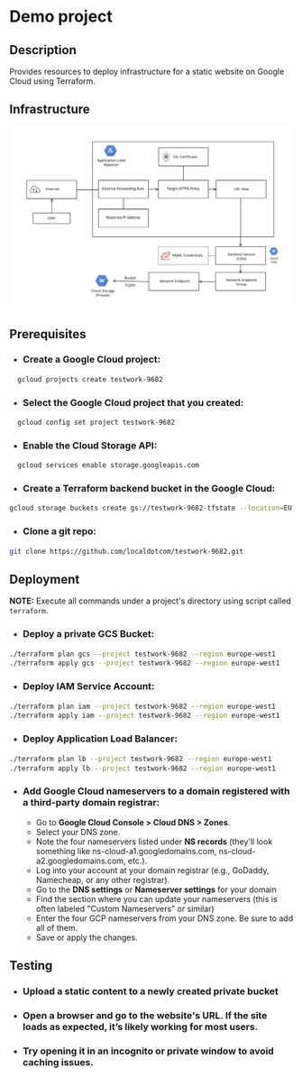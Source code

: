 # Demo project


## Description
Provides resources to deploy infrastructure for a static website on Google Cloud using Terraform.

## Infrastructure

![ ](diagram.png)


## Prerequisites

- ### Create a Google Cloud project:
```bash
  gcloud projects create testwork-9682
```

- ### Select the Google Cloud project that you created:
```bash
  gcloud config set project testwork-9682
```

- ### Enable the Cloud Storage API:
```bash
  gcloud services enable storage.googleapis.com
```

- ### Create a Terraform backend bucket in the Google Cloud:
```bash
gcloud storage buckets create gs://testwork-9682-tfstate --location=EU
```

- ### Clone a git repo:
```bash
git clone https://github.com/localdotcom/testwork-9682.git
```

## Deployment

**NOTE:** Execute all commands under a project's directory using script called `terraform`.

- ### Deploy a private GCS Bucket:
```bash
./terraform plan gcs --project testwork-9682 --region europe-west1
./terraform apply gcs --project testwork-9682 --region europe-west1
```

- ### Deploy IAM Service Account:
```bash
./terraform plan iam --project testwork-9682 --region europe-west1
./terraform apply iam --project testwork-9682 --region europe-west1
```

- ### Deploy Application Load Balancer:
```bash
./terraform plan lb --project testwork-9682 --region europe-west1
./terraform apply lb --project testwork-9682 --region europe-west1
````

- ### Add Google Cloud nameservers to a domain registered with a third-party domain registrar:

  -  Go to **Google Cloud Console > Cloud DNS > Zones**.
  -  Select your DNS zone.
  - Note the four nameservers listed under **NS records** (they'll look something like ns-cloud-a1.googledomains.com, ns-cloud-a2.googledomains.com, etc.).
  - Log into your account at your domain registrar (e.g., GoDaddy, Namecheap, or any other registrar).
  - Go to the **DNS settings** or **Nameserver settings** for your domain
  - Find the section where you can update your nameservers (this is often labeled "Custom Nameservers" or similar)
  - Enter the four GCP nameservers from your DNS zone. Be sure to add all of them.
  - Save or apply the changes.


## Testing

- ### Upload a static content to a newly created private bucket
- ### Open a browser and go to the website's URL. If the site loads as expected, it’s likely working for most users.
- ### Try opening it in an incognito or private window to avoid caching issues.

